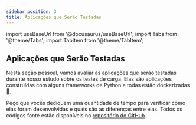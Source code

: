 ```yaml
---
sidebar_position: 3
title: Aplicações que Serão Testadas
---
```


import useBaseUrl from '@docusaurus/useBaseUrl';
import Tabs from '@theme/Tabs';
import TabItem from '@theme/TabItem';

## Aplicações que Serão Testadas

Nesta seção pessoal, vamos avaliar as aplicações que serão testadas durante nosso estudo sobre os testes de carga. Elas são aplicações construídas com alguns frameworks de Python e todas estão dockerizadas  🐳.

Peço que vocês dediquem uma quantidade de tempo para verificar como elas foram desenvolvidas e quais são as diferenças entre elas. Todos os códigos fonte estão disponíveis no [repositório do GitHub](#).